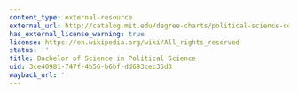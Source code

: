 ```yaml
---
content_type: external-resource
external_url: http://catalog.mit.edu/degree-charts/political-science-course-17/
has_external_license_warning: true
license: https://en.wikipedia.org/wiki/All_rights_reserved
status: ''
title: Bachelor of Science in Political Science
uid: 3ce40981-747f-4b56-b6bf-dd693cec35d3
wayback_url: ''
---
```


